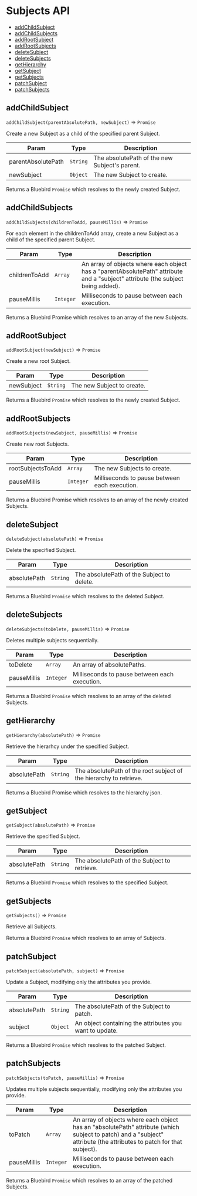 # Subjects API

- [addChildSubject](#addchildsubject)
- [addChildSubjects](#addchildsubjects)
- [addRootSubject](#addrootsubject)
- [addRootSubjects](#addrootsubjects)
- [deleteSubject](#deletesubject)
- [deleteSubjects](#deletesubjects)
- [getHierarchy](#gethierarchy})
- [getSubject](#getsubject)
- [getSubjects](#getsubjects)
- [patchSubject](#patchsubject)
- [patchSubjects](#patchsubjects)


## addChildSubject
`addChildSubject(parentAbsolutePath, newSubject)` => `Promise`

Create a new Subject as a child of the specified parent Subject.

| Param | Type | Description |
| --- | --- | --- |
| parentAbsolutePath | `String` | The absolutePath of the new Subject's parent. |
| newSubject | `Object` | The new Subject to create. |

Returns a Bluebird `Promise` which resolves to the newly created Subject.


## addChildSubjects
`addChildSubjects(childrenToAdd, pauseMillis)` => `Promise`

For each element in the childrenToAdd array, create a new Subject as a child
of the specified parent Subject.

| Param | Type | Description |
| --- | --- | --- |
| childrenToAdd | `Array` | An array of objects where each object has a "parentAbsolutePath" attribute and a "subject" attribute (the subject being added). |
| pauseMillis | `Integer` | Milliseconds to pause between each execution. |

Returns a Bluebird Promise which resolves to an array of the new Subjects.


## addRootSubject
`addRootSubject(newSubject)` => `Promise`

Create a new root Subject.

| Param | Type | Description |
| --- | --- | --- |
| newSubject | `String` | The new Subject to create. |

Returns a Bluebird `Promise` which resolves to the newly created Subject.


## addRootSubjects
`addRootSubjects(newSubject, pauseMillis)` => `Promise`

Create new root Subjects.

| Param | Type | Description |
| --- | --- | --- |
| rootSubjectsToAdd | `Array` | The new Subjects to create. |
| pauseMillis | `Integer` | Milliseconds to pause between each execution. |

Returns a Bluebird Promise which resolves to an array of the newly created
Subjects.


## deleteSubject
`deleteSubject(absolutePath)` => `Promise`

Delete the specified Subject.

| Param | Type | Description |
| --- | --- | --- |
| absolutePath | `String` | The absolutePath of the Subject to delete. |

Returns a Bluebird `Promise` which resolves to the deleted Subject.


## deleteSubjects
`deleteSubjects(toDelete, pauseMillis)` => `Promise`

Deletes multiple subjects sequentially.

| Param | Type | Description |
| --- | --- | --- |
| toDelete | `Array` | An array of absolutePaths. |
| pauseMillis | `Integer` | Milliseconds to pause between each execution. |

Returns a Bluebird `Promise` which resolves to an array of the deleted
Subjects.


## getHierarchy
`getHierarchy(absolutePath)` => `Promise`

Retrieve the hierarhcy under the specified Subject.

| Param | Type | Description |
| --- | --- | --- |
| absolutePath | `String` | The absolutePath of the root subject of the hierarchy to retrieve. |

Returns a Bluebird Promise which resolves to the hierarchy json.


## getSubject
`getSubject(absolutePath)` => `Promise`

Retrieve the specified Subject.

| Param | Type | Description |
| --- | --- | --- |
| absolutePath | `String` | The absolutePath of the Subject to retrieve. |

Returns a Bluebird `Promise` which resolves to the specified Subject.


## getSubjects
`getSubjects()` => `Promise`

Retrieve all Subjects.

Returns a Bluebird `Promise` which resolves to an array of Subjects.


## patchSubject
`patchSubject(absolutePath, subject)` => `Promise`

Update a Subject, modifying only the attributes you provide.

| Param | Type | Description |
| --- | --- | --- |
| absolutePath | `String` | The absolutePath of the Subject to patch. |
| subject | `Object` | An object containing the attributes you want to update. |

Returns a Bluebird `Promise` which resolves to the patched Subject.


## patchSubjects
`patchSubjects(toPatch, pauseMillis)` => `Promise`

Updates multiple subjects sequentially, modifying only the attributes you
provide.

| Param | Type | Description |
| --- | --- | --- |
| toPatch | `Array` | An array of objects where each object has an "absolutePath" attribute (which subject to patch) and a "subject" attribute (the attributes to patch for that subject). |
| pauseMillis | `Integer` | Milliseconds to pause between each execution. |

Returns a Bluebird `Promise` which resolves to an array of the patched
Subjects.
